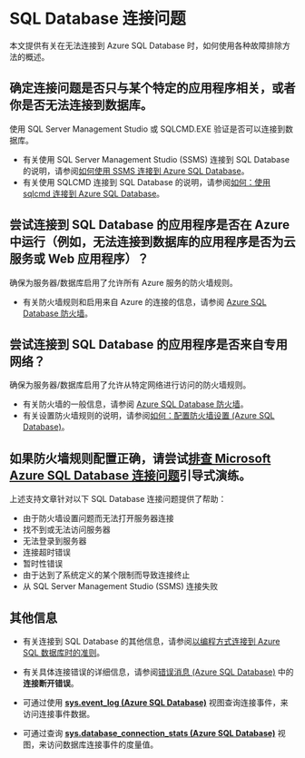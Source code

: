 ﻿<properties 
	pageTitle="Azure SQL Database 连接问题" 
	description="识别和确定 SQL Database 连接失败。" 
	services="sql-database" 
	documentationCenter="" 
	authors="stevestein" 
	manager="jeffreyg" 
	editor=""/>

<tags 
	ms.service="sql-database" 
	ms.devlang="NA" 
	ms.workload="data-management" 
	ms.topic="article" 
	ms.tgt_pltfrm="NA" 
	ms.date="04/14/2015" 
	wacn.date="05/25/2015"
	ms.author="sstein"/>


# SQL Database 连接问题

本文提供有关在无法连接到 Azure SQL Database 时，如何使用各种故障排除方法的概述。


## 确定连接问题是否只与某个特定的应用程序相关，或者你是否无法连接到数据库。

使用 SQL Server Management Studio 或 SQLCMD.EXE 验证是否可以连接到数据库。

- 有关使用 SQL Server Management Studio (SSMS) 连接到 SQL Database 的说明，请参阅[如何使用 SSMS 连接到 Azure SQL Database](sql-database-connect-to-database)。
- 有关使用 SQLCMD 连接到 SQL Database 的说明，请参阅[如何：使用 sqlcmd 连接到 Azure SQL Database](https://msdn.microsoft.com/zh-cn/library/azure/ee336280.aspx)。



## 尝试连接到 SQL Database 的应用程序是否在 Azure 中运行（例如，无法连接到数据库的应用程序是否为云服务或 Web 应用程序）？

确保为服务器/数据库启用了允许所有 Azure 服务的防火墙规则。

- 有关防火墙规则和启用来自 Azure 的连接的信息，请参阅 [Azure SQL Database 防火墙](https://msdn.microsoft.com/zh-cn/library/azure/ee621782.aspx#ConnectingFromAzure)。



## 尝试连接到 SQL Database 的应用程序是否来自专用网络？

确保为服务器/数据库启用了允许从特定网络进行访问的防火墙规则。

- 有关防火墙的一般信息，请参阅 [Azure SQL Database 防火墙](https://msdn.microsoft.com/zh-cn/library/azure/ee621782.aspx)。
- 有关设置防火墙规则的说明，请参阅[如何：配置防火墙设置 (Azure SQL Database)](https://msdn.microsoft.com/zh-cn/library/azure/jj553530.aspx)。


## 如果防火墙规则配置正确，请尝试[排查 Microsoft Azure SQL Database 连接问题](https://support2.microsoft.com/common/survey.aspx?scid=sw;en;3844&showpage=1)引导式演练。

上述支持文章针对以下 SQL Database 连接问题提供了帮助：

- 由于防火墙设置问题而无法打开服务器连接 
- 找不到或无法访问服务器 
- 无法登录到服务器 
- 连接超时错误 
- 暂时性错误 
- 由于达到了系统定义的某个限制而导致连接终止 
- 从 SQL Server Management Studio (SSMS) 连接失败 


## 其他信息

- 有关连接到 SQL Database 的其他信息，请参阅[以编程方式连接到 Azure SQL 数据库时的准则](https://msdn.microsoft.com/zh-cn/library/azure/ee336282.aspx)。   

- 有关具体连接错误的详细信息，请参阅[错误消息 (Azure SQL Database)](https://msdn.microsoft.com/zh-cn/library/azure/ff394106.aspx#bkmk_connection_errors) 中的**连接断开错误**。

- 可通过使用 [**sys.event_log (Azure SQL Database)**](https://msdn.microsoft.com/zh-cn/library/dn270018.aspx) 视图查询连接事件，来访问连接事件数据。

- 可通过查询 [**sys.database_connection_stats (Azure SQL Database)**](https://msdn.microsoft.com/zh-cn/library/dn269986.aspx) 视图，来访问数据库连接事件的度量值。

<!--HONumber=55-->